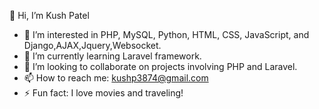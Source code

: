 👋 Hi, I’m Kush Patel

- 👀 I’m interested in PHP, MySQL, Python, HTML, CSS, JavaScript, and Django,AJAX,Jquery,Websocket.
- 🌱 I’m currently learning Laravel framework.
- 💞️ I’m looking to collaborate on projects involving PHP and Laravel.
- 📫 How to reach me: kushp3874@gmail.com 
- ⚡ Fun fact: I love movies and traveling!

